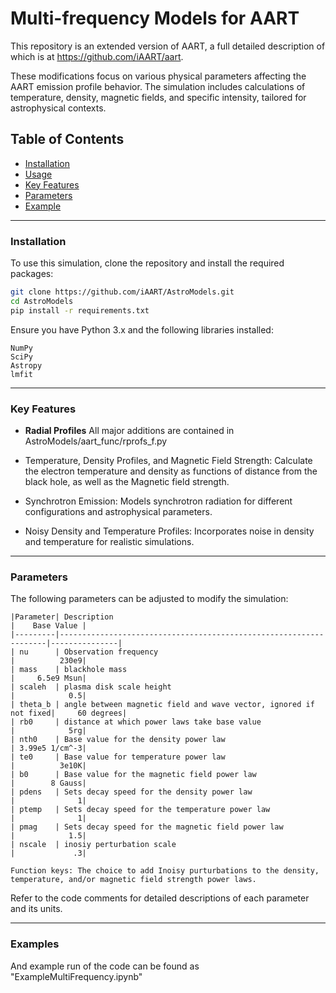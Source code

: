  # Multi-frequency Models for AART
This repository is an extended version of AART, a full detailed description of which is at https://github.com/iAART/aart.

These modifications focus on various physical parameters affecting the AART emission profile behavior. The simulation includes calculations of temperature, density, magnetic fields, and specific intensity, tailored for astrophysical contexts.

## Table of Contents

- [Installation](#installation)
- [Usage](#usage)
- [Key Features](#key-features)
- [Parameters](#parameters)
- [Example](#examples)

_______
### Installation

To use this simulation, clone the repository and install the required packages:

```bash
git clone https://github.com/iAART/AstroModels.git
cd AstroModels
pip install -r requirements.txt
```

Ensure you have Python 3.x and the following libraries installed:

    NumPy
    SciPy
    Astropy
    lmfit
_______
### Key Features

   * **Radial Profiles**
   All major additions are contained in AstroModels/aart_func/rprofs_f.py
    
   * Temperature, Density Profiles, and Magnetic Field Strength: Calculate the electron temperature and density as functions of distance from the black hole, as well as the Magnetic field strength.
   * Synchrotron Emission: Models synchrotron radiation for different configurations and astrophysical parameters.
   * Noisy Density and Temperature Profiles: Incorporates noise in density and temperature for realistic simulations.
_______
### Parameters

The following parameters can be adjusted to modify the simulation:

    |Parameter| Description                                                       |    Base Value |
    |---------|-------------------------------------------------------------------|---------------|
    | nu      | Observation frequency                                             |          230e9|
    | mass    | blackhole mass                                                    |     6.5e9 Msun| 
    | scaleh  | plasma disk scale height                                          |            0.5|
    | theta_b | angle between magnetic field and wave vector, ignored if not fixed|     60 degrees|
    | rb0     | distance at which power laws take base value                      |            5rg|
    | nth0    | Base value for the density power law                              | 3.99e5 1/cm^-3|
    | te0     | Base value for temperature power law                              |          3e10K|
    | b0      | Base value for the magnetic field power law                       |        8 Gauss|
    | pdens   | Sets decay speed for the density power law                        |              1|
    | ptemp   | Sets decay speed for the temperature power law                    |              1|
    | pmag    | Sets decay speed for the magnetic field power law                 |            1.5|
    | nscale  | inosiy perturbation scale                                         |             .3|
    
    Function keys: The choice to add Inoisy purturbations to the density, temperature, and/or magnetic field strength power laws.

Refer to the code comments for detailed descriptions of each parameter and its units.

_______
### Examples

And example run of the code can be found as "ExampleMultiFrequency.ipynb"
